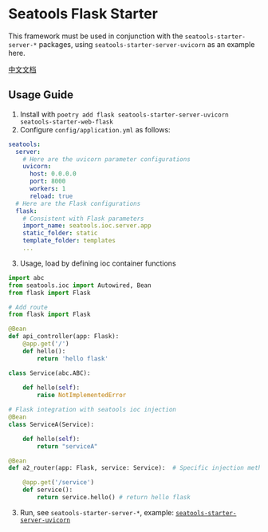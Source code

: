 # Seatools Flask Starter

This framework must be used in conjunction with the `seatools-starter-server-*` packages, using `seatools-starter-server-uvicorn` as an example here.

[中文文档](./README_zh.md)

## Usage Guide
1. Install with `poetry add flask seatools-starter-server-uvicorn seatools-starter-web-flask`
2. Configure `config/application.yml` as follows:
```yaml
seatools:
  server:
    # Here are the uvicorn parameter configurations
    uvicorn:
      host: 0.0.0.0
      port: 8000
      workers: 1
      reload: true
  # Here are the Flask configurations
  flask:
    # Consistent with Flask parameters
    import_name: seatools.ioc.server.app
    static_folder: static
    template_folder: templates
    ...
```
3. Usage, load by defining ioc container functions

```python
import abc
from seatools.ioc import Autowired, Bean
from flask import Flask

# Add route
from flask import Flask

@Bean
def api_controller(app: Flask):
    @app.get('/')
    def hello():
        return 'hello flask'

class Service(abc.ABC):
    
    def hello(self):
        raise NotImplementedError

# Flask integration with seatools ioc injection
@Bean
class ServiceA(Service):

    def hello(self):
        return "serviceA"

@Bean
def a2_router(app: Flask, service: Service):  # Specific injection method see seatools

    @app.get('/service')
    def service():
        return service.hello() # return hello flask
```
3. Run, see `seatools-starter-server-*`, example: [`seatools-starter-server-uvicorn`](https://gitee.com/seatools-py/seatools-starter-server-uvicorn)
